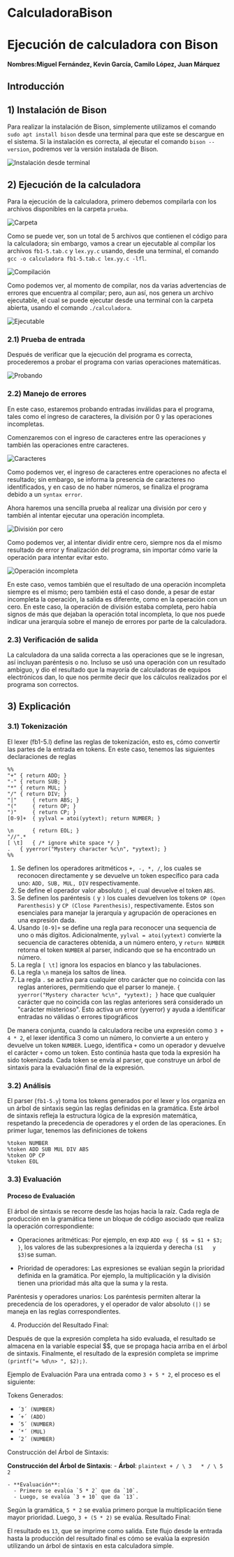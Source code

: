 # CalculadoraBison

# Ejecución de calculadora con Bison
**Nombres:Miguel Fernández, Kevin García, Camilo López, Juan Márquez**
## Introducción
## 1) Instalación de Bison
Para realizar la instalación de Bison, simplemente utilizamos el comando `sudo apt install bison` desde una terminal para que este se descargue en el sistema. Si la instalación es correcta, al ejecutar el comando `bison --version`, podremos ver la versión instalada de Bison.

![Instalación desde terminal](instalacion.png)

## 2) Ejecución de la calculadora
Para la ejecución de la calculadora, primero debemos compilarla con los archivos disponibles en la carpeta `prueba`.

![Carpeta](carpeta.png)

Como se puede ver, son un total de 5 archivos que contienen el código para la calculadora; sin embargo, vamos a crear un ejecutable al compilar los archivos `fb1-5.tab.c` y `lex.yy.c` usando, desde una terminal, el comando `gcc -o calculadora fb1-5.tab.c lex.yy.c -lfl`.

![Compilación](compilacion.png)

Como podemos ver, al momento de compilar, nos da varias advertencias de errores que encuentra al compilar; pero, aun así, nos genera un archivo ejecutable, el cual se puede ejecutar desde una terminal con la carpeta abierta, usando el comando `./calculadora`.

![Ejecutable](ejecutable.png)

### 2.1) Prueba de entrada
Después de verificar que la ejecución del programa es correcta, procederemos a probar el programa con varias operaciones matemáticas.

![Probando](prueba.png)

### 2.2) Manejo de errores
En este caso, estaremos probando entradas inválidas para el programa, tales como el ingreso de caracteres, la división por 0 y las operaciones incompletas.

Comenzaremos con el ingreso de caracteres entre las operaciones y también las operaciones entre caracteres.

![Caracteres](caracteres.png)

Como podemos ver, el ingreso de caracteres entre operaciones no afecta el resultado; sin embargo, se informa la presencia de caracteres no identificados, y en caso de no haber números, se finaliza el programa debido a un `syntax error`.

Ahora haremos una sencilla prueba al realizar una división por cero y también al intentar ejecutar una operación incompleta.

![División por cero](cero.png)

Como podemos ver, al intentar dividir entre cero, siempre nos da el mismo resultado de error y finalización del programa, sin importar cómo varíe la operación para intentar evitar esto.

![Operación incompleta](incompleta.png)

En este caso, vemos también que el resultado de una operación incompleta siempre es el mismo; pero también está el caso donde, a pesar de estar incompleta la operación, la salida es diferente, como en la operación con un cero. En este caso, la operación de división estaba completa, pero había signos de más que dejaban la operación total incompleta, lo que nos puede indicar una jerarquía sobre el manejo de errores por parte de la calculadora.

### 2.3) Verificación de salida
La calculadora da una salida correcta a las operaciones que se le ingresan, así incluyan paréntesis o no. Incluso se usó una operación con un resultado ambiguo, y dio el resultado que la mayoría de calculadoras de equipos electrónicos dan, lo que nos permite decir que los cálculos realizados por el programa son correctos.

## 3) Explicación 
### 3.1) Tokenización
El lexer (fb1-5.l) define las reglas de tokenización, esto es, cómo convertir las partes de la entrada en tokens. En este caso, tenemos las siguientes declaraciones de reglas

```
%%
"+"	{ return ADD; }
"-"	{ return SUB; }
"*"	{ return MUL; }
"/"	{ return DIV; }
"|"     { return ABS; }
"("     { return OP; }
")"     { return CP; }
[0-9]+	{ yylval = atoi(yytext); return NUMBER; }

\n      { return EOL; }
"//".*  
[ \t]   { /* ignore white space */ }
.	{ yyerror("Mystery character %c\n", *yytext); }
%%
```

1. Se definen los operadores aritméticos `+, -, *, /`, los cuales se reconocen directamente y se devuelve un token específico para cada uno: `ADD, SUB, MUL, DIV` respectivamente.
2. Se define el operador valor absoluto `|`, el cual devuelve el token `ABS`.
3. Se definen los paréntesis `(` y `)` los cuales devuelven los tokens `OP (Open Parenthesis)` y `CP (Close Parenthesis)`, respectivamente. Estos son esenciales para manejar la jerarquía y agrupación de operaciones en una expresión dada.
4. Usando `[0-9]+` se define una regla para reconocer una sequencia de uno o más dígitos. Adicionalmente, `yylval = atoi(yytext)` convierte la secuencia de caracteres obtenida, a un número entero, y `return NUMBER` retorna el token `NUMBER` al parser, indicando que se ha encontrado un número.
5. La regla `[ \t]` ignora los espacios en blanco y las tabulaciones.
6. La regla `\n` maneja los saltos de línea.
7. La regla `.` se activa para cualquier otro carácter que no coincida con las reglas anteriores, permitiendo que el parser lo maneje. `{ yyerror("Mystery character %c\n", *yytext); }` hace que cualquier carácter que no coincida con las reglas anteriores será considerado un "carácter misterioso". Esto activa un error (yyerror) y ayuda a identificar entradas no válidas o errores tipográficos

De manera conjunta, cuando la calculadora recibe una expresión como `3 + 4 * 2`, el lexer identifica 3 como un número, lo convierte a un entero y devuelve un token `NUMBER`. Luego, identifica `+` como un operador y devuelve el carácter `+` como un token.
Esto continúa hasta que toda la expresión ha sido tokenizada. Cada token se envía al parser, que construye un árbol de sintaxis para la evaluación final de la expresión.

### 3.2) Análisis

El parser (`fb1-5.y`) toma los tokens generados por el lexer y los organiza en un árbol de sintaxis según las reglas definidas en la gramática.
Este árbol de sintaxis refleja la estructura lógica de la expresión matemática, respetando la precedencia de operadores y el orden de las operaciones.
En primer lugar, tenemos las definiciones de tokens

```
%token NUMBER
%token ADD SUB MUL DIV ABS
%token OP CP
%token EOL
```



### 3.3) Evaluación
#### Proceso de Evaluación

El árbol de sintaxis se recorre desde las hojas hacia la raíz.
Cada regla de producción en la gramática tiene un bloque de código asociado que realiza la operación correspondiente:

  - Operaciones aritméticas: Por ejemplo, en exp `ADD exp { $$ = $1 + $3; }`, los valores de las subexpresiones a la izquierda y derecha     `($1   y $3)`se suman.

  - Prioridad de operadores: Las expresiones se evalúan según la prioridad definida en la gramática. Por ejemplo, la multiplicación y la     división tienen una prioridad más alta que la suma y la resta.

Paréntesis y operadores unarios: Los paréntesis permiten alterar la precedencia de los operadores, y el operador de valor absoluto `(|)` se maneja en las reglas correspondientes.

4. Producción del Resultado Final:

Después de que la expresión completa ha sido evaluada, el resultado se almacena en la variable especial $$, que se propaga hacia arriba en el árbol de sintaxis.
Finalmente, el resultado de la expresión completa se imprime `(printf("= %d\n> ", $2);)`.

Ejemplo de Evaluación
Para una entrada como `3 + 5 * 2`, el proceso es el siguiente:

Tokens Generados:

- `´3´ (NUMBER)`
- `´+´ (ADD)`
- `´5´ (NUMBER)`
- `´*´ (MUL)`
- `´2´ (NUMBER)`
  
Construcción del Árbol de Sintaxis:

**Construcción del Árbol de Sintaxis**:
    - **Árbol**:
      ```plaintext
          +
         / \
        3   *
           / \
          5   2
      ```

    - **Evaluación**:
      - Primero se evalúa `5 * 2` que da `10`.
      - Luego, se evalúa `3 + 10` que da `13`.

Según la gramática, `5 * 2` se evalúa primero porque la multiplicación tiene mayor prioridad.
Luego, `3 + (5 * 2)` se evalúa.
Resultado Final:

El resultado es `13`, que se imprime como salida.
Este flujo desde la entrada hasta la producción del resultado final es cómo se evalúa la expresión utilizando un árbol de sintaxis en esta calculadora simple.


